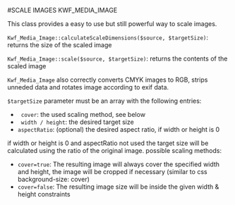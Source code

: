 #SCALE IMAGES KWF_MEDIA_IMAGE

This class provides a easy to use but still powerful way to scale images.

`Kwf_Media_Image::calculateScaleDimensions($source, $targetSize)`: returns the size of the scaled image

`Kwf_Media_Image::scale($source, $targetSize)`: returns the contents of the scaled image

`Kwf_Media_Image` also correctly converts CMYK images to RGB, strips unneded data and rotates image according to exif data.


`$targetSize` parameter must be an array with the following entries:

* ` cover`: the used scaling method, see below
* ` width / height`: the desired target size
* `aspectRatio`: (optional) the desired aspect ratio, if width or height is 0

if width or height is 0 and aspectRatio not used the target size will be calculated using the ratio of the original image.
possible scaling methods:

* `cover=true`: The resulting image will always cover the specified width and height, the image will be cropped if necessary (similar to css background-size: cover)
* `cover=false`: The resulting image size will be inside the given width & height constraints